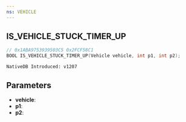 ```yaml
---
ns: VEHICLE
---
```

## IS_VEHICLE_STUCK_TIMER_UP

```c
// 0x1ABA9753939503C5 0x2FCF58C1
BOOL IS_VEHICLE_STUCK_TIMER_UP(Vehicle vehicle, int p1, int p2);
```

```
NativeDB Introduced: v1207
```

## Parameters
* **vehicle**:
* **p1**:
* **p2**:
